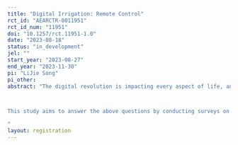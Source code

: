 ```yaml
---
title: "Digital Irrigation: Remote Control"
rct_id: "AEARCTR-0011951"
rct_id_num: "11951"
doi: "10.1257/rct.11951-1.0"
date: "2023-08-18"
status: "in_development"
jel: ""
start_year: "2023-08-27"
end_year: "2023-11-30"
pi: "LiJie Song"
pi_other:
abstract: "The digital revolution is impacting every aspect of life, and the agricultural sector is also undergoing a process of digitization. Among these advancements, remote irrigation control is a fundamental requirement for digitalized irrigation. Currently, there is extensive research on digital agriculture, but most of it is centered around the use of smartphones, with very little attention given to digitalized irrigation. What is the actual adoption of digitalized irrigation in practice? Is it mainly through the use of remote controllers or a combination of special applications in smartphones? Who are the potential future users? What type of remote irrigation control do they prefer? Is equipment cost the primary consideration for farmers?

This study aims to answer the above questions by conducting surveys on real farmers and use information treatment of remote irrigation control (RIC) in a randomized controlled trial (RCT) in Hebei Province of China, covering approximately 500 large farmers, to find the casual relationship between cost, technology and willingness to pay (WTP) for the RIC.
"
layout: registration
---
```


